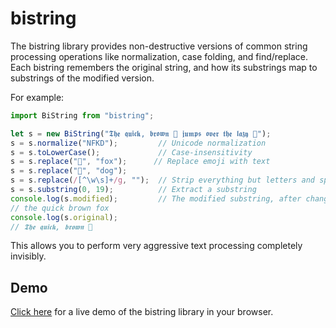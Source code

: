 bistring
========

The bistring library provides non-destructive versions of common string processing operations like normalization, case folding, and find/replace.
Each bistring remembers the original string, and how its substrings map to substrings of the modified version.

For example:

```js
import BiString from "bistring";

let s = new BiString("𝕿𝖍𝖊 𝖖𝖚𝖎𝖈𝖐, 𝖇𝖗𝖔𝖜𝖓 🦊 𝖏𝖚𝖒𝖕𝖘 𝖔𝖛𝖊𝖗 𝖙𝖍𝖊 𝖑𝖆𝖟𝖞 🐶");
s = s.normalize("NFKD");         // Unicode normalization
s = s.toLowerCase();             // Case-insensitivity
s = s.replace("🦊", "fox");      // Replace emoji with text
s = s.replace("🐶", "dog");
s = s.replace(/[^\w\s]+/g, "");  // Strip everything but letters and spaces
s = s.substring(0, 19);          // Extract a substring
console.log(s.modified);         // The modified substring, after changes
// the quick brown fox
console.log(s.original);
// 𝕿𝖍𝖊 𝖖𝖚𝖎𝖈𝖐, 𝖇𝖗𝖔𝖜𝖓 🦊
```

This allows you to perform very aggressive text processing completely invisibly.


Demo
----

[Click here](https://microsoft.github.io/bistring/demo.html) for a live demo of the bistring library in your browser.
